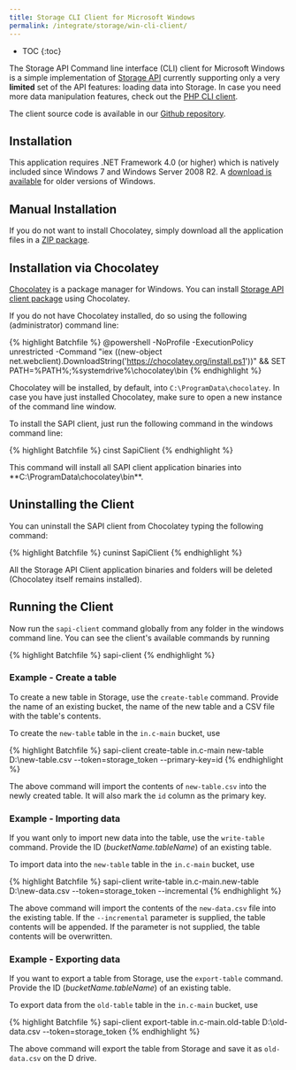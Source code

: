 ```yaml
---
title: Storage CLI Client for Microsoft Windows
permalink: /integrate/storage/win-cli-client/
---
```


* TOC
{:toc}

The Storage API Command line interface (CLI) client for Microsoft Windows is a simple implementation
of [Storage API](http://docs.keboola.apiary.io/) currently supporting only a
very **limited** set of the API features: loading data into Storage.
In case you need more data manipulation features, check out the [PHP CLI client](/integrate/storage/php-cli-client/).

The client source code is available in our [Github repository](https://github.com/keboola/storage-api-dotnet-client).

## Installation
This application requires .NET Framework 4.0 (or higher) which is natively included since Windows 7
and Windows Server 2008 R2. A [download is available](https://www.microsoft.com/en-us/download/details.aspx?id=17718)
for older versions of Windows.

## Manual Installation
If you do not want to install Chocolatey, simply download all the application files in a
[ZIP package](https://keboola-sapi-dotnet-client.s3.amazonaws.com/builds/sapi-client.zip).

## Installation via Chocolatey
[Chocolatey](https://chocolatey.org/) is a package manager for Windows. You can install
[Storage API client package](https://chocolatey.org/packages/SapiClient/) using Chocolatey.

If you do not have Chocolatey installed, do so using the following (administrator) command line:

{% highlight Batchfile %}
@powershell -NoProfile -ExecutionPolicy unrestricted -Command "iex ((new-object net.webclient).DownloadString('https://chocolatey.org/install.ps1'))" && SET PATH=%PATH%;%systemdrive%\chocolatey\bin
{% endhighlight %}

Chocolatey will be installed, by default, into `C:\ProgramData\chocolatey`. In case you have just installed
Chocolatey, make sure to open a new instance of the command line window.

To install the SAPI client, just run the following command in the windows command line:

{% highlight Batchfile %}
cinst SapiClient
{% endhighlight %}

This command will install all SAPI client application binaries into **C:\ProgramData\chocolatey\bin\**.

## Uninstalling the Client
You can uninstall the SAPI client from Chocolatey typing the following command:

{% highlight Batchfile %}
cuninst SapiClient
{% endhighlight %}

All the Storage API Client application binaries and folders will be deleted (Chocolatey itself remains installed).

## Running the Client
Now run the `sapi-client` command globally from any folder in the windows command line. You can see
the client's available commands by running

{% highlight Batchfile %}
sapi-client
{% endhighlight %}

### Example - Create a table
To create a new table in Storage, use the `create-table` command. Provide the name of an
existing bucket, the name of the new table and a CSV file with the table's contents.

To create the `new-table` table  in the `in.c-main` bucket, use

{% highlight Batchfile %}
sapi-client create-table in.c-main new-table D:\new-table.csv --token=storage_token --primary-key=id
{% endhighlight %}

The above command will import the contents of `new-table.csv` into the newly created table. It will
also mark the `id` column as the primary key.

### Example - Importing data
If you want only to import new data into the table, use the `write-table` command. Provide
the ID (*bucketName.tableName*) of an existing table.

To import data into the `new-table` table in the `in.c-main` bucket, use

{% highlight Batchfile %}
sapi-client write-table in.c-main.new-table D:\new-data.csv --token=storage_token --incremental
{% endhighlight %}

The above command will import the contents of the `new-data.csv` file into the existing table. If the
`--incremental` parameter is supplied, the table contents will be appended. If the parameter is not
supplied, the table contents will be overwritten.

### Example - Exporting data
If you want to export a table from Storage, use the `export-table` command. Provide
the ID (*bucketName.tableName*) of an existing table.

To export data from the `old-table` table in the `in.c-main` bucket, use

{% highlight Batchfile %}
sapi-client export-table in.c-main.old-table D:\old-data.csv --token=storage_token
{% endhighlight %}

The above command will export the table from Storage and save it as `old-data.csv` on the D drive.
